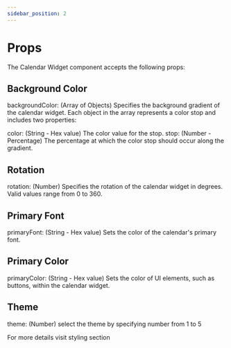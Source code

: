 ```yaml
---
sidebar_position: 2
---
```


# Props

The Calendar Widget component accepts the following props:

## Background Color

backgroundColor: (Array of Objects) Specifies the background gradient of the calendar widget. Each object in the array represents a color stop and includes two properties:

color: (String - Hex value) The color value for the stop.
stop: (Number - Percentage) The percentage at which the color stop should occur along the gradient.

## Rotation

rotation: (Number) Specifies the rotation of the calendar widget in degrees. Valid values range from 0 to 360.

## Primary Font

primaryFont: (String - Hex value) Sets the color of the calendar's primary font.

## Primary Color

primaryColor: (String - Hex value) Sets the color of UI elements, such as buttons, within the calendar widget.

## Theme

theme: (Number) select the theme by specifying number from 1 to 5

For more details visit styling section
